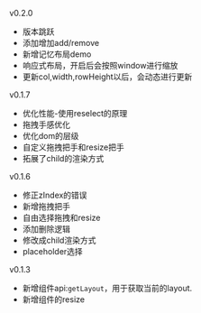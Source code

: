 v0.2.0
- 版本跳跃
- 添加增加add/remove
- 新增记忆布局demo
- 响应式布局，开启后会按照window进行缩放
- 更新col,width,rowHeight以后，会动态进行更新

v0.1.7
- 优化性能-使用reselect的原理
- 拖拽手感优化
- 优化dom的层级
- 自定义拖拽把手和resize把手
- 拓展了child的渲染方式

v0.1.6
- 修正zIndex的错误
- 新增拖拽把手
- 自由选择拖拽和resize
- 添加删除逻辑
- 修改成child渲染方式
- placeholder选择

v0.1.3

- 新增组件api:```getLayout```，用于获取当前的layout.
- 新增组件的resize